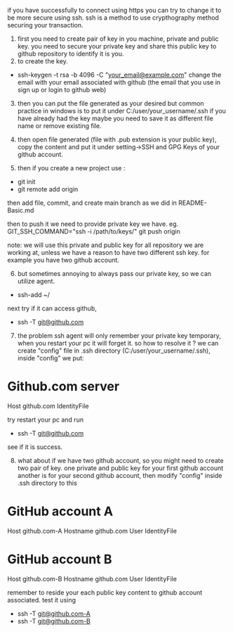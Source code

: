 if you have successfully to connect using https you can try to change it to be more secure using ssh.
ssh is a method to use crypthography method securing your transaction.
1. first you need to create pair of key in you machine, private and public key.
you need to secure your private key and share this public key to github repository to identify it is you.
2. to create the key.
* ssh-keygen -t rsa -b 4096 -C "your_email@example.com"
change the email with your email associated with github (the email that you use in sign up or login to github web)
3. then you can put the file generated as your desired but common practice in windows is to put it under C:/user/your_username/.ssh
if you have already had the key maybe you need to save it as different file name or remove existing file.

4. then open file generated (file with .pub extension is your public key), copy the content and put it under setting->SSH and GPG Keys of your github account.

5. then if you create a new project use :
* git init
* git remote add origin <use ssh repository link>

then add file, commit, and create main branch as we did in README-Basic.md

then to push it we need to provide private key we have. eg.
GIT_SSH_COMMAND="ssh -i /path/to/keys/<private key file>" git push origin <branch-name>

note:
we will use this private and public key for all repository we are working at, unless we have a reason to have two different ssh key. for example you have two github account.

6. but sometimes annoying to always pass our private key, so we can utilize agent.
* ssh-add ~/<private key file>

next try if it can access github,
* ssh -T git@github.com

7. the problem ssh agent will only remember your private key temporary, when you restart your pc it will forget it.
so how to resolve it ?
we can create "config" file in .ssh directory (C:/user/your_username/.ssh), inside "config" we put:
# Github.com server
Host github.com
IdentityFile <private key file>

try restart your pc and run 
* ssh -T git@github.com

see if it is success.

8. what about if we have two github account, so you might need to create two pair of key.
one private and public key for your first github account
another is for your second github account, then modify "config" inside .ssh directory to this

# GitHub account A
Host github.com-A
    Hostname github.com
    User <username>
    IdentityFile <first private key>

# GitHub account B
Host github.com-B
    Hostname github.com
    User <username>
    IdentityFile <second private key>

remember to reside your each public key content to github account associated.
test it using
* ssh -T git@github.com-A
* ssh -T git@github.com-B